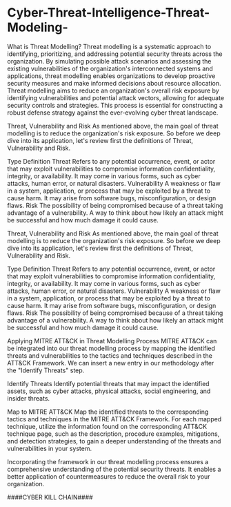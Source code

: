 # Cyber-Threat-Intelligence-Threat-Modeling-
What is Threat Modelling?
Threat modelling is a systematic approach to identifying, prioritizing, and addressing potential security threats across the organization. By simulating possible attack scenarios and assessing the existing vulnerabilities of the organization's interconnected systems and applications, threat modelling enables organizations to develop proactive security measures and make informed decisions about resource allocation. Threat modelling aims to reduce an organization's overall risk exposure by identifying vulnerabilities and potential attack vectors, allowing for adequate security controls and strategies. This process is essential for constructing a robust defense strategy against the ever-evolving cyber threat landscape.

Threat, Vulnerability and Risk
As mentioned above, the main goal of threat modelling is to reduce the organization's risk exposure. So before we deep dive into its application, let's review first the definitions of Threat, Vulnerability and Risk.

Type	Definition
Threat	Refers to any potential occurrence, event, or actor that may exploit vulnerabilities to compromise information confidentiality, integrity, or availability. It may come in various forms, such as cyber attacks, human error, or natural disasters.
Vulnerability	A weakness or flaw in a system, application, or process that may be exploited by a threat to cause harm. It may arise from software bugs, misconfiguration, or design flaws.
Risk	The possibility of being compromised because of a threat taking advantage of a vulnerability. A way to think about how likely an attack might be successful and how much damage it could cause.

Threat, Vulnerability and Risk
As mentioned above, the main goal of threat modelling is to reduce the organization's risk exposure. So before we deep dive into its application, let's review first the definitions of Threat, Vulnerability and Risk.

Type	Definition
Threat	Refers to any potential occurrence, event, or actor that may exploit vulnerabilities to compromise information confidentiality, integrity, or availability. It may come in various forms, such as cyber attacks, human error, or natural disasters.
Vulnerability	A weakness or flaw in a system, application, or process that may be exploited by a threat to cause harm. It may arise from software bugs, misconfiguration, or design flaws.
Risk	The possibility of being compromised because of a threat taking advantage of a vulnerability. A way to think about how likely an attack might be successful and how much damage it could cause.

Applying MITRE ATT&CK in Threat Modelling Process
MITRE ATT&CK can be integrated into our threat modelling process by mapping the identified threats and vulnerabilities to the tactics and techniques described in the ATT&CK Framework. We can insert a new entry in our methodology after the "Identify Threats" step.

Identify Threats
Identify potential threats that may impact the identified assets, such as cyber attacks, physical attacks, social engineering, and insider threats.

Map to MITRE ATT&CK 
Map the identified threats to the corresponding tactics and techniques in the MITRE ATT&CK Framework. For each mapped technique, utilize the information found on the corresponding ATT&CK technique page, such as the description, procedure examples, mitigations, and detection strategies, to gain a deeper understanding of the threats and vulnerabilities in your system.

Incorporating the framework in our threat modelling process ensures a comprehensive understanding of the potential security threats. It enables a better application of countermeasures to reduce the overall risk to your organization.


####CYBER KILL CHAIN####

